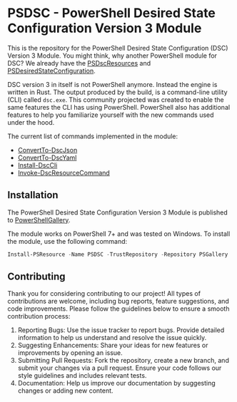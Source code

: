 # PSDSC - PowerShell Desired State Configuration Version 3 Module

This is the repository for the PowerShell Desired State Configuration (DSC) Version 3 Module. You might think, why another PowerShell module for DSC? We already have the [PSDscResources](https://github.com/PowerShell/PSDscResources) and [PSDesiredStateConfiguration](https://learn.microsoft.com/nl-nl/powershell/module/psdesiredstateconfiguration/?view=dsc-2.0).

DSC version 3 in itself is not PowerShell anymore. Instead the engine is written in Rust. The output produced by the build, is a command-line utility (CLI) called `dsc.exe`. This community projected was created to enable the same features the CLI has using PowerShell. PowerShell also has additional features to help you familiarize yourself with the new commands used under the hood.

The current list of commands implemented in the module:

- [ConvertTo-DscJson](./docs/en-US/ConvertTo-DscJson.md)
- [ConvertTo-DscYaml](./docs/en-US/ConvertTo-DscYaml.md)
- [Install-DscCli](./docs/en-US/Install-DscCLI.md)
- [Invoke-DscResourceCommand](./docs/en-US/Invoke-DscResourceCommand.md)

## Installation

The PowerShell Desired State Configuration Version 3 Module is published to [PowerShellGallery](https://www.powershellgallery.com/packages/PSDSC/).

The module works on PowerShell 7+ and was tested on Windows. To install the module, use the following command:

```powershell
Install-PSResource -Name PSDSC -TrustRepository -Repository PSGallery
```

## Contributing

Thank you for considering contributing to our project! All types of contributions are welcome, including bug reports, feature suggestions, and code improvements. Please follow the guidelines below to ensure a smooth contribution process:

1. Reporting Bugs: Use the issue tracker to report bugs. Provide detailed information to help us understand and resolve the issue quickly.
2. Suggesting Enhancements: Share your ideas for new features or improvements by opening an issue.
3. Submitting Pull Requests: Fork the repository, create a new branch, and submit your changes via a pull request. Ensure your code follows our style guidelines and includes relevant tests.
4. Documentation: Help us improve our documentation by suggesting changes or adding new content.
